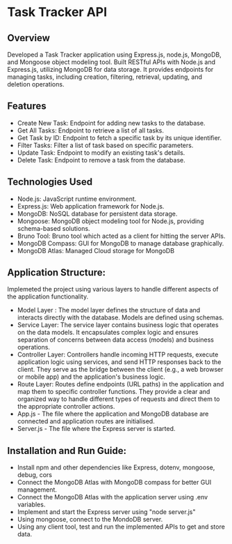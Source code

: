 # Task Tracker API

## Overview

Developed a Task Tracker application using Express.js, node.js, MongoDB, and Mongoose object modeling tool. 
Built RESTful APIs with Node.js and Express.js, utilizing MongoDB for data storage. It provides endpoints for managing tasks, including creation, filtering, retrieval, updating, and deletion operations.

## Features

- Create New Task: Endpoint for adding new tasks to the database.
- Get All Tasks: Endpoint to retrieve a list of all tasks.
- Get Task by ID: Endpoint to fetch a specific task by its unique identifier.
- Filter Tasks: Filter a list of task based on specific parameters.
- Update Task: Endpoint to modify an existing task's details.
- Delete Task: Endpoint to remove a task from the database.

## Technologies Used

- Node.js: JavaScript runtime environment.
- Express.js: Web application framework for Node.js.
- MongoDB: NoSQL database for persistent data storage.
- Mongoose: MongoDB object modeling tool for Node.js, providing schema-based solutions.
- Bruno Tool: Bruno tool which acted as a client for hitting the server APIs.
- MongoDB Compass: GUI for MongoDB to manage database graphically.
- MongoDB Atlas: Managed Cloud storage for MongoDB 

## Application Structure:

Implemeted the project using various layers to handle different aspects of the application functionality.
-  Model Layer : The model layer defines the structure of data and interacts directly with the database. Models are defined using schemas.
- Service Layer: The service layer contains business logic that operates on the data models. It encapsulates complex logic and ensures separation of concerns between data access (models) and business operations.
- Controller Layer: Controllers handle incoming HTTP requests, execute application logic using services, and send HTTP responses back to the client. They serve as the bridge between the client (e.g., a web browser or mobile app) and the application's business logic.
- Route Layer: Routes define endpoints (URL paths) in the application and map them to specific controller functions. They provide a clear and organized way to handle different types of requests and direct them to the appropriate controller actions.
- App.js - The file where the application and MongoDB database are connected and application routes are initialised.
- Server.js - The file where the Express server is started.

## Installation and Run Guide:
- Install npm and other dependencies like Express, dotenv, mongoose, debug, cors
- Connect the MongoDB Atlas with MongoDB compass for better GUI management.
- Connect the MongoDB Atlas with the application server using .env variables.
- Implement and start the Express server using "node server.js"
- Using mongoose, connect to the MondoDB server.
- Using any client tool, test and run the implemented APIs to get and store data.

